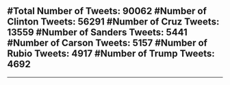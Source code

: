 #Total Number of Tweets: 90062 
#Number of Clinton Tweets: 56291
#Number of Cruz Tweets: 13559
#Number of Sanders Tweets: 5441
#Number of Carson Tweets: 5157
#Number of Rubio Tweets: 4917
#Number of Trump Tweets: 4692
---
---

